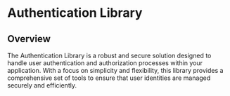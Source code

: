 # Authentication Library

## Overview

The Authentication Library is a robust and secure solution designed to handle user authentication and authorization processes within your application. With a focus on simplicity and flexibility, this library provides a comprehensive set of tools to ensure that user identities are managed securely and efficiently.
